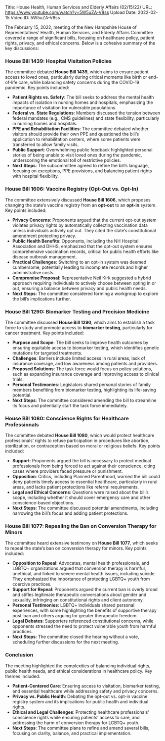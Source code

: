 Title: House Health, Human Services and Elderly Affairs (02/15/22)
URL: https://www.youtube.com/watch?v=5W5uZA-V8ss
Upload Date: 2022-02-15
Video ID: 5W5uZA-V8ss

The February 15, 2022, meeting of the New Hampshire House of Representatives' Health, Human Services, and Elderly Affairs Committee covered a range of significant bills, focusing on healthcare policy, patient rights, privacy, and ethical concerns. Below is a cohesive summary of the key discussions:

### **House Bill 1439: Hospital Visitation Policies**
The committee debated **House Bill 1439**, which aims to ensure patient access to loved ones, particularly during critical moments like birth or end-of-life care, while balancing safety concerns during the COVID-19 pandemic. Key points included:
- **Patient Rights vs. Safety**: The bill seeks to address the mental health impacts of isolation in nursing homes and hospitals, emphasizing the importance of visitation for vulnerable populations.
- **Federal vs. State Regulations**: Members discussed the tension between federal mandates (e.g., CMS guidelines) and state flexibility, particularly in nursing homes and hospitals.
- **PPE and Rehabilitation Facilities**: The committee debated whether visitors should provide their own PPE and questioned the bill’s application to rehabilitation centers, where some patients were transferred to allow family visits.
- **Public Support**: Overwhelming public feedback highlighted personal stories of being unable to visit loved ones during the pandemic, underscoring the emotional toll of restrictive policies.
- **Next Steps**: The subcommittee agreed to refine the bill’s language, focusing on exceptions, PPE provisions, and balancing patient rights with hospital flexibility.

### **House Bill 1606: Vaccine Registry (Opt-Out vs. Opt-In)**
The committee extensively discussed **House Bill 1606**, which proposes changing the state’s vaccine registry from an **opt-out** to an **opt-in** system. Key points included:
- **Privacy Concerns**: Proponents argued that the current opt-out system violates privacy rights by automatically collecting vaccination data unless individuals actively opt out. They cited the state’s constitutional amendment protecting privacy.
- **Public Health Benefits**: Opponents, including the NH Hospital Association and DHHS, emphasized that the opt-out system ensures comprehensive vaccination records, critical for public health efforts like disease outbreak management.
- **Practical Challenges**: Switching to an opt-in system was deemed cumbersome, potentially leading to incomplete records and higher administrative costs.
- **Compromise Proposal**: Representative Neil Kirk suggested a hybrid approach requiring individuals to actively choose between opting in or out, ensuring a balance between privacy and public health needs.
- **Next Steps**: The committee considered forming a workgroup to explore the bill’s implications further.

### **House Bill 1290: Biomarker Testing and Precision Medicine**
The committee discussed **House Bill 1290**, which aims to establish a task force to study and promote access to **biomarker testing**, particularly for cancer treatment. Key points included:
- **Purpose and Scope**: The bill seeks to improve health outcomes by ensuring equitable access to biomarker testing, which identifies genetic mutations for targeted treatments.
- **Challenges**: Barriers include limited access in rural areas, lack of insurance coverage, and low awareness among patients and providers.
- **Proposed Solutions**: The task force would focus on policy solutions, such as expanding insurance coverage and improving access to clinical trials.
- **Personal Testimonies**: Legislators shared personal stories of family members benefiting from biomarker testing, highlighting its life-saving potential.
- **Next Steps**: The committee considered amending the bill to streamline its focus and potentially start the task force immediately.

### **House Bill 1080: Conscience Rights for Healthcare Professionals**
The committee debated **House Bill 1080**, which would protect healthcare professionals’ rights to refuse participation in procedures like abortion, sterilization, or contraception based on moral or religious beliefs. Key points included:
- **Support**: Proponents argued the bill is necessary to protect medical professionals from being forced to act against their conscience, citing cases where providers faced pressure or punishment.
- **Opposition**: Critics, including Planned Parenthood, warned the bill could deny patients timely access to essential healthcare, particularly in rural areas, and lacks patient protections like referral requirements.
- **Legal and Ethical Concerns**: Questions were raised about the bill’s scope, including whether it should cover emergency care and other conscience-based objections.
- **Next Steps**: The committee discussed potential amendments, including narrowing the bill’s focus and adding patient protections.

### **House Bill 1077: Repealing the Ban on Conversion Therapy for Minors**
The committee heard extensive testimony on **House Bill 1077**, which seeks to repeal the state’s ban on conversion therapy for minors. Key points included:
- **Opposition to Repeal**: Advocates, mental health professionals, and LGBTQ+ organizations argued that conversion therapy is harmful, unethical, and linked to severe mental health issues, including suicide. They emphasized the importance of protecting LGBTQ+ youth from coercive practices.
- **Support for Repeal**: Proponents argued the current ban is overly broad and stifles legitimate therapeutic conversations about gender and sexuality, infringing on constitutional rights and client autonomy.
- **Personal Testimonies**: LGBTQ+ individuals shared personal experiences, with some highlighting the benefits of supportive therapy post-ban and others arguing for greater therapeutic freedom.
- **Legal Debates**: Supporters referenced constitutional concerns, while opponents stressed the need to protect vulnerable youth from harmful practices.
- **Next Steps**: The committee closed the hearing without a vote, scheduling further discussions for the next meeting.

### **Conclusion**
The meeting highlighted the complexities of balancing individual rights, public health needs, and ethical considerations in healthcare policy. Key themes included:
- **Patient-Centered Care**: Ensuring access to visitation, biomarker testing, and essential healthcare while addressing safety and privacy concerns.
- **Privacy vs. Public Health**: Debating the opt-out vs. opt-in vaccine registry system and its implications for public health and individual rights.
- **Ethical and Legal Challenges**: Protecting healthcare professionals’ conscience rights while ensuring patients’ access to care, and addressing the harm of conversion therapy for LGBTQ+ youth.
- **Next Steps**: The committee plans to refine and amend several bills, focusing on clarity, balance, and practical implementation.